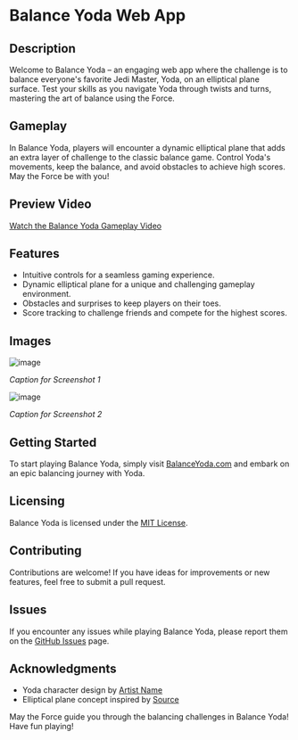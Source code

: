 # Balance Yoda Web App

## Description

Welcome to Balance Yoda – an engaging web app where the challenge is to balance everyone's favorite Jedi Master, Yoda, on an elliptical plane surface. Test your skills as you navigate Yoda through twists and turns, mastering the art of balance using the Force.

## Gameplay

In Balance Yoda, players will encounter a dynamic elliptical plane that adds an extra layer of challenge to the classic balance game. Control Yoda's movements, keep the balance, and avoid obstacles to achieve high scores. May the Force be with you!

## Preview Video

[Watch the Balance Yoda Gameplay Video](https://github.com/divyashah0510/game/assets/102017379/66e0e690-af84-4225-a724-585848603a6b
)

## Features

- Intuitive controls for a seamless gaming experience.
- Dynamic elliptical plane for a unique and challenging gameplay environment.
- Obstacles and surprises to keep players on their toes.
- Score tracking to challenge friends and compete for the highest scores.

## Images

![image](https://github.com/divyashah0510/game/assets/102017379/4e6681b7-fc68-4014-baf2-d448a1dadb1f)

*Caption for Screenshot 1*

![image](https://github.com/divyashah0510/game/assets/102017379/c9ae6401-ef61-4a42-8283-9296d1fec75b)

*Caption for Screenshot 2*

## Getting Started

To start playing Balance Yoda, simply visit [BalanceYoda.com](link-to-app) and embark on an epic balancing journey with Yoda.

## Licensing

Balance Yoda is licensed under the [MIT License](LICENSE.md).

## Contributing

Contributions are welcome! If you have ideas for improvements or new features, feel free to submit a pull request.

## Issues

If you encounter any issues while playing Balance Yoda, please report them on the [GitHub Issues](link-to-issues) page.

## Acknowledgments

- Yoda character design by [Artist Name](link-to-artist-portfolio)
- Elliptical plane concept inspired by [Source](link-to-source)

May the Force guide you through the balancing challenges in Balance Yoda! Have fun playing!
